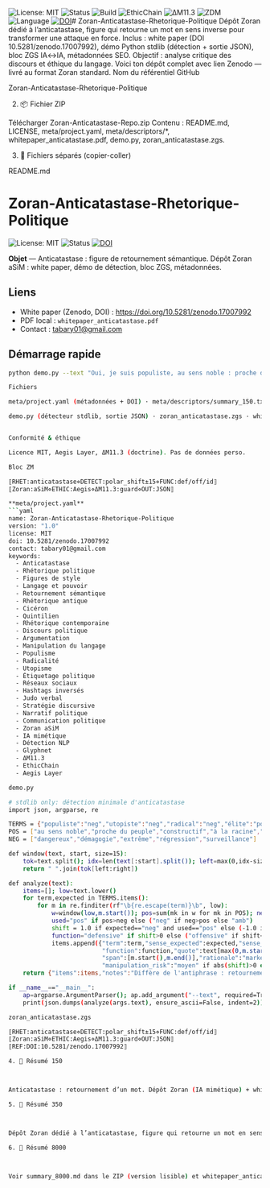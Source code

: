 ![License: MIT](https://img.shields.io/badge/License-MIT-green.svg)
![Status](https://img.shields.io/badge/status-v1-blue)
![Build](https://img.shields.io/badge/build-passing-brightgreen)
![EthicChain](https://img.shields.io/badge/EthicChain-enabled-9cf)
![ΔM11.3](https://img.shields.io/badge/ΔM11.3-guarded-lightgrey)
![ZDM](https://img.shields.io/badge/ZDM-dual_memory-orange)
![Language](https://img.shields.io/badge/lang-Python%203.13-blueviolet)
[![DOI](https://img.shields.io/badge/DOI-10.5281%2Fzenodo.17007992-blue.svg)](https://doi.org/10.5281/zenodo.17007992)# Zoran-Anticatastase-Rhetorique-Politique
Dépôt Zoran dédié à l’anticatastase, figure qui retourne un mot en sens inverse pour transformer une attaque en force. Inclus : white paper (DOI 10.5281/zenodo.17007992), démo Python stdlib (détection + sortie JSON), bloc ZGS IA↔IA, métadonnées SEO. Objectif : analyse critique des discours et éthique du langage.
Voici ton dépôt complet avec lien Zenodo — livré au format Zoran standard.
Nom du référentiel GitHub

Zoran-Anticatastase-Rhetorique-Politique

2. 📦 Fichier ZIP



Télécharger Zoran-Anticatastase-Repo.zip
Contenu : README.md, LICENSE, meta/project.yaml, meta/descriptors/*, whitepaper_anticatastase.pdf, demo.py, zoran_anticatastase.zgs.

3. 📂 Fichiers séparés (copier-coller)



README.md

# Zoran-Anticatastase-Rhetorique-Politique
![License: MIT](https://img.shields.io/badge/License-MIT-green.svg)
![Status](https://img.shields.io/badge/status-v1-blue)
[![DOI](https://img.shields.io/badge/DOI-10.5281%2Fzenodo.17007992-blue.svg)](https://doi.org/10.5281/zenodo.17007992)

**Objet** — Anticatastase : figure de retournement sémantique. Dépôt Zoran aSiM : white paper, démo de détection, bloc ZGS, métadonnées.

## Liens
- White paper (Zenodo, DOI) : https://doi.org/10.5281/zenodo.17007992
- PDF local : `whitepaper_anticatastase.pdf`
- Contact : tabary01@gmail.com

## Démarrage rapide
```bash
python demo.py --text "Oui, je suis populiste, au sens noble : proche du peuple."

Fichiers

meta/project.yaml (métadonnées + DOI) · meta/descriptors/summary_150.txt · summary_350.txt · summary_8000.md

demo.py (détecteur stdlib, sortie JSON) · zoran_anticatastase.zgs · whitepaper_anticatastase.pdf


Conformité & éthique

Licence MIT, Aegis Layer, ΔM11.3 (doctrine). Pas de données perso.

Bloc ZM

⟦RHET:anticatastase⋄DETECT:polar_shift±15⋄FUNC:def/off/id⟧
⟦Zoran:aSiM⋄ETHIC:Aegis⋄ΔM11.3:guard⋄OUT:JSON⟧

**meta/project.yaml**
```yaml
name: Zoran-Anticatastase-Rhetorique-Politique
version: "1.0"
license: MIT
doi: 10.5281/zenodo.17007992
contact: tabary01@gmail.com
keywords:
  - Anticatastase
  - Rhétorique politique
  - Figures de style
  - Langage et pouvoir
  - Retournement sémantique
  - Rhétorique antique
  - Cicéron
  - Quintilien
  - Rhétorique contemporaine
  - Discours politique
  - Argumentation
  - Manipulation du langage
  - Populisme
  - Radicalité
  - Utopisme
  - Étiquetage politique
  - Réseaux sociaux
  - Hashtags inversés
  - Judo verbal
  - Stratégie discursive
  - Narratif politique
  - Communication politique
  - Zoran aSiM
  - IA mimétique
  - Détection NLP
  - Glyphnet
  - ΔM11.3
  - EthicChain
  - Aegis Layer

demo.py

# stdlib only: détection minimale d'anticatastase
import json, argparse, re

TERMS = {"populiste":"neg","utopiste":"neg","radical":"neg","élite":"pos","liberté":"pos"}
POS = ["au sens noble","proche du peuple","constructif","à la racine","excellence","valeur"]
NEG = ["dangereux","démagogie","extrême","régression","surveillance"]

def window(text, start, size=15):
    tok=text.split(); idx=len(text[:start].split()); left=max(0,idx-size); right=min(len(tok),idx+size)
    return " ".join(tok[left:right])

def analyze(text):
    items=[]; low=text.lower()
    for term,expected in TERMS.items():
        for m in re.finditer(rf"\b{re.escape(term)}\b", low):
            w=window(low,m.start()); pos=sum(mk in w for mk in POS); neg=sum(mk in w for mk in NEG)
            used="pos" if pos>neg else ("neg" if neg>pos else "amb")
            shift = 1.0 if expected=="neg" and used=="pos" else (-1.0 if expected=="pos" and used=="neg" else 0.0)
            function="defensive" if shift>0 else ("offensive" if shift<0 else "unclear")
            items.append({"term":term,"sense_expected":expected,"sense_used":used,"polarity_shift":shift,
                          "function":function,"quote":text[max(0,m.start()-40):m.end()+80],
                          "span":[m.start(),m.end()],"rationale":"marker_count",
                          "manipulation_risk":"moyen" if abs(shift)>0 else "inconnu","confidence":0.75})
    return {"items":items,"notes":"Diffère de l'antiphrase : retournement assumé."}

if __name__=="__main__":
    ap=argparse.ArgumentParser(); ap.add_argument("--text", required=True); args=ap.parse_args()
    print(json.dumps(analyze(args.text), ensure_ascii=False, indent=2))

zoran_anticatastase.zgs

⟦RHET:anticatastase⋄DETECT:polar_shift±15⋄FUNC:def/off/id⟧
⟦Zoran:aSiM⋄ETHIC:Aegis⋄ΔM11.3:guard⋄OUT:JSON⟧
⟦REF:DOI:10.5281/zenodo.17007992⟧

4. 🧾 Résumé 150



Anticatastase : retournement d’un mot. Dépôt Zoran (IA mimétique) + white paper & démo. DOI 10.5281/zenodo.17007992

5. 🧾 Résumé 350



Dépôt Zoran dédié à l’anticatastase, figure qui retourne un mot en sens inverse pour transformer une attaque en force. Inclus : white paper (DOI 10.5281/zenodo.17007992), démo Python stdlib (détection + sortie JSON), bloc ZGS IA↔IA, métadonnées SEO. Objectif : analyse critique des discours et éthique du langage.

6. 🧾 Résumé 8000



Voir summary_8000.md dans le ZIP (version lisible) et whitepaper_anticatastase.pdf (mise en page), tous deux déjà inclus.

